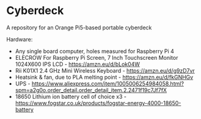 # Cyberdeck
A repository for an Orange Pi5-based portable cyberdeck

Hardware:

- Any single board computer, holes measured for Raspberry Pi 4
- ELECROW For Raspberry Pi Screen, 7 Inch Touchscreen Monitor 1024X600 IPS LCD - https://amzn.eu/d/bLok04W
- Rii K01X1 2.4 GHz Mini Wireless Keyboard - https://amzn.eu/d/g9zD7vr
- Heatsink & fan, due to PLA melting point - https://amzn.eu/d/fkGNHGv
- UPS - https://www.aliexpress.com/item/1005006254984058.html?spm=a2g0o.order_detail.order_detail_item.2.2471f19c7Jf7fX
- 18650 Lithium ion battery cell of choice x3 - https://www.fogstar.co.uk/products/fogstar-energy-4000-18650-battery
  
